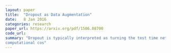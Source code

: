 ```yaml
---
layout: paper
title:  "Dropout as Data Augmentation"
date:   8 Jan 2016
categories: research
paper_url: https://arxiv.org/pdf/1506.08700
code_url: 
summary: "Dropout is typically interpreted as turning the test time network into an ensemble of the thinner training networks. This paper argues that dropout can also be interpreted as a kind of data augmentation in image space. Authors present an approach to project the dropout noise within a network back into the input space, visualising the augmented versions of the training data, and show that training a deterministic network on the augmented samples yields similar results. Authors then propose a new dropout noise scheme and show that it improves dropout results without adding significant
computational cos"
---
```


